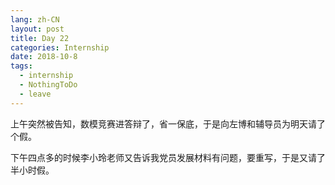 ```yaml
---
lang: zh-CN
layout: post
title: Day 22
categories: Internship
date: 2018-10-8
tags:
  - internship
  - NothingToDo
  - leave
---
```


上午突然被告知，数模竞赛进答辩了，省一保底，于是向左博和辅导员为明天请了个假。

下午四点多的时候李小玲老师又告诉我党员发展材料有问题，要重写，于是又请了半小时假。
